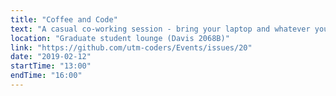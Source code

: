 ```yaml
---
title: "Coffee and Code"
text: "A casual co-working session - bring your laptop and whatever you're working on!"
location: "Graduate student lounge (Davis 2068B)"
link: "https://github.com/utm-coders/Events/issues/20"
date: "2019-02-12"
startTime: "13:00"
endTime: "16:00"
---
```

